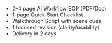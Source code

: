 - 2–4 page AI Workflow SOP (PDF/Doc)
- 1-page Quick‑Start Checklist
- Walkthrough Script with scene cues
- 1 focused revision (clarity/usability)
- Delivery in 2 days
